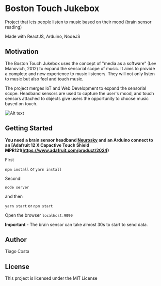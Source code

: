 # Boston Touch Jukebox

Project that lets people listen to music based on their mood (brain sensor reading)

Made with ReactJS, Arduino, NodeJS

## Motivation

The Boston Touch Jukebox uses the concept of "media as a software" (Lev Manovich, 2012) to expand the sensorial scope of music. It aims to provide a complete and new experience to music listeners. They will not only listen to music but also feel and touch music.

The project merges IoT and Web Development to expand the sensorial scope. Headband sensors are used to capture the user's mood, and touch sensors attached to objects give users the opportunity to choose music based on touch.

![Alt text](https://preview.ibb.co/nQQk8k/screen.png " ")
## Getting Started

**You need a brain sensor headband [Neurosky](http://neurosky.com/) and an Arduino connect to an [Adafruit 12 X Capactive Touch Shield MPR121(https://www.adafruit.com/product/2024)**

First

`npm install` or  `yarn install`

Second

 `node server`

 and then

`yarn start` or `npm start`

Open the browser `localhost:9090`

**Important** - The brain sensor can take almost 30s to start to send data.

## Author

Tiago Costa

## License

This project is licensed under the MIT License